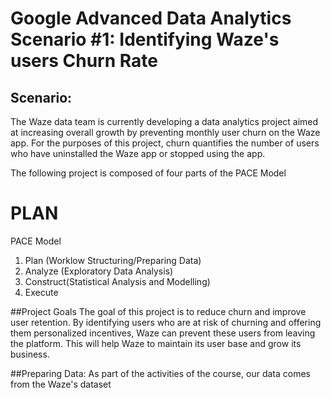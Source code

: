 # Google Advanced Data Analytics Scenario #1: Identifying Waze's users Churn Rate 
## Scenario: 
The Waze data team is currently developing a data analytics project aimed at increasing overall growth by preventing monthly user churn on the Waze app. For the purposes of this project, churn quantifies the number of users who have uninstalled the Waze app or stopped using the app.

The following project is composed of four parts of the PACE Model

# PLAN 

PACE Model
1. Plan (Worklow Structuring/Preparing Data)
2. Analyze (Exploratory Data Analysis)
3. Construct(Statistical Analysis and Modelling)
4. Execute

##Project Goals
The goal of this project is to reduce churn and improve user retention. By identifying users who are at risk of churning and offering them personalized incentives, Waze can prevent these users from leaving the platform. This will help Waze to maintain its user base and grow its business.
   
##Preparing Data:
As part of the activities of the course, our data comes from the Waze's dataset 
